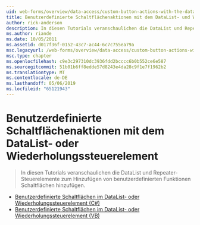 ```yaml
---
uid: web-forms/overview/data-access/custom-button-actions-with-the-datalist-and-repeater/index
title: Benutzerdefinierte Schaltflächenaktionen mit dem DataList- und Wiederholungssteuerelement | Microsoft-Dokumentation
author: rick-anderson
description: In diesen Tutorials veranschaulichen die DataList und Repeater-Steuerelemente zum Hinzufügen von benutzerdefinierten Funktionen Schaltflächen hinzufügen.
ms.author: riande
ms.date: 10/05/2011
ms.assetid: d017f36f-0152-43c7-ac44-6c7c755ea79a
msc.legacyurl: /web-forms/overview/data-access/custom-button-actions-with-the-datalist-and-repeater
msc.type: chapter
ms.openlocfilehash: c9e3c297310dc3936fdd2bcccc6b0b552ce6e587
ms.sourcegitcommit: 51b01b6ff8edde57d8243e4da28c9f1e7f1962b2
ms.translationtype: MT
ms.contentlocale: de-DE
ms.lasthandoff: 05/06/2019
ms.locfileid: "65121943"
---
```

# <a name="custom-button-actions-with-the-datalist-and-repeater"></a>Benutzerdefinierte Schaltflächenaktionen mit dem DataList- oder Wiederholungssteuerelement

> In diesen Tutorials veranschaulichen die DataList und Repeater-Steuerelemente zum Hinzufügen von benutzerdefinierten Funktionen Schaltflächen hinzufügen.

- [Benutzerdefinierte Schaltflächen im DataList- oder Wiederholungssteuerelement (C#)](custom-buttons-in-the-datalist-and-repeater-cs.md)
- [Benutzerdefinierte Schaltflächen im DataList- oder Wiederholungssteuerelement (VB)](custom-buttons-in-the-datalist-and-repeater-vb.md)
